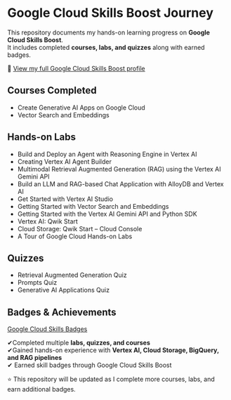 # Google Cloud Skills Boost Journey  

This repository documents my hands-on learning progress on **Google Cloud Skills Boost**.  
It includes completed **courses, labs, and quizzes** along with earned badges.  

🔗 [View my full Google Cloud Skills Boost profile](https://www.cloudskillsboost.google/profile/activity)  

## Courses Completed
- Create Generative AI Apps on Google Cloud  
- Vector Search and Embeddings
  
## Hands-on Labs
- Build and Deploy an Agent with Reasoning Engine in Vertex AI  
- Creating Vertex AI Agent Builder  
- Multimodal Retrieval Augmented Generation (RAG) using the Vertex AI Gemini API  
- Build an LLM and RAG-based Chat Application with AlloyDB and Vertex AI  
- Get Started with Vertex AI Studio  
- Getting Started with Vector Search and Embeddings  
- Getting Started with the Vertex AI Gemini API and Python SDK  
- Vertex AI: Qwik Start  
- Cloud Storage: Qwik Start – Cloud Console  
- A Tour of Google Cloud Hands-on Labs  

## Quizzes
- Retrieval Augmented Generation Quiz  
- Prompts Quiz  
- Generative AI Applications Quiz  

## Badges & Achievements
[Google Cloud Skills Badges](https://www.cloudskillsboost.google/profile/badges)  

✔Completed multiple **labs, quizzes, and courses**  
✔Gained hands-on experience with **Vertex AI, Cloud Storage, BigQuery, and RAG pipelines**  
✔ Earned skill badges through Google Cloud Skills Boost  

⭐ This repository will be updated as I complete more courses, labs, and earn additional badges.  
